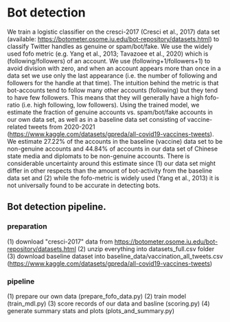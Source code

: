 # Bot detection
We train a logistic classifier on the cresci-2017 (Cresci et al., 2017) data set (available: https://botometer.osome.iu.edu/bot-repository/datasets.html) to classify Twitter handles as genuine or spam/bot/fake. We use the widely used fofo metric (e.g. Yang et al., 2013; Tavazoee et al., 2020) which is (following/followers) of an account. We use (following+1/followers+1) to avoid division with zero, and when an account appears more than once in a data set we use only the last appearance (i.e. the number of following and followers for the handle at that time). The intuition behind the metric is that bot-accounts tend to follow many other accounts (following) but they tend to have few followers. This means that they will generally have a high fofo-ratio (i.e. high following, low followers). Using the trained model, we estimate the fraction of genuine accounts vs. spam/bot/fake accounts in our own data set, as well as in a baseline data set consisting of vaccine-related tweets from 2020-2021 (https://www.kaggle.com/datasets/gpreda/all-covid19-vaccines-tweets). We estimate 27.22% of the accounts in the baseline (vaccine) data set to be non-genuine accounts and 44.84% of accounts in our data set of Chinese state media and diplomats to be non-genuine accounts. There is considerable uncertainty around this estimate since (1) our data set might differ in other respects than the amount of bot-activity from the baseline data set and (2) while the fofo-metric is widely used (Yang et al., 2013) it is not universally found to be accurate in detecting bots. 



## Bot detection pipeline. 

### preparation
(1) download "cresci-2017" data from https://botometer.osome.iu.edu/bot-repository/datasets.html
(2) unzip everything into datasets_full.csv folder
(3) download baseline dataset into baseline_data/vaccination_all_tweets.csv (https://www.kaggle.com/datasets/gpreda/all-covid19-vaccines-tweets)

### pipeline
(1) prepare our own data (prepare_fofo_data.py)
(2) train model (train_mdl.py)
(3) score records of our data and basline (scoring.py)
(4) generate summary stats and plots (plots_and_summary.py)